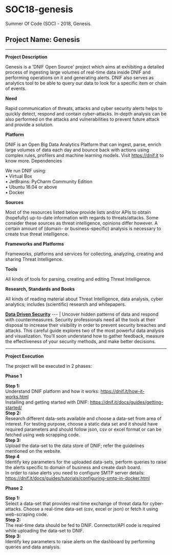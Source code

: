# SOC18-genesis
Summer Of Code (SOC) - 2018, Genesis.  
## **Project Name: Genesis**  
________________________________________  
**Project Description**

Genesis is a 'DNIF Open Source' project which aims at exhibiting a detailed process of ingesting large volumes of real-time data inside DNIF and performing operations on it and generating alerts. DNIF also serves as analytics tool to be able to query our data to look for a specific item or chain of events.  
 
**Need**

Rapid communication of threats, attacks and cyber security alerts helps to quickly detect, respond and contain cyber-attacks. In-depth analysis can be also performed on the attacks and vulnerabilities to prevent future attack and provide a solution.

**Platform**

DNIF is an Open Big Data Analytics Platform that can ingest, parse, enrich large volumes of data each day and bounce back with actions using complex rules, profilers and machine learning models. 
Visit https://dnif.it to know more.
Dependencies

We run DNIF using: </br>
•	Virtual Box </br>
•	JetBrains: PyCharm Community Edition</br>
•	Ubuntu 16.04 or above</br>
•	Docker</br>


**Sources**

Most of the resources listed below provide lists and/or APIs to obtain (hopefully) up-to-date information with regards to threats/attacks. Some consider these sources as threat intelligence, opinions differ however. A certain amount of (domain- or business-specific) analysis is necessary to create true threat intelligence.

**Frameworks and Platforms**

Frameworks, platforms and services for collecting, analyzing, creating and sharing Threat Intelligence.

**Tools**

All kinds of tools for parsing, creating and editing Threat Intelligence.

**Research, Standards and Books**

All kinds of reading material about Threat Intelligence, data analysis, cyber analytics; includes (scientific) research and whitepapers.

[**Data Driven Security**](http://index-of.es/Varios/Jay%20Jacobs,%20Bob%20Rudis-Data-Driven%20Security_%20Analysis,%20Visualization%20and%20Dashboards-Wiley%20(2014).pdf)
--- |
Uncover hidden patterns of data and respond with countermeasures. Security professionals need all the tools at their disposal to increase their visibility in order to prevent security breaches and attacks. This careful guide explores two of the most powerful data analysis and visualization. You'll soon understand how to gather feedback, measure the effectiveness of your security methods, and make better decisions.
	







________________________________________



**Project Execution**

The project will be executed in 2 phases:

**Phase 1**

**Step 1:**  
Understand DNIF platform and how it works: https://dnif.it/how-it-works.html </br>
Installing and getting started with DNIF: https://dnif.it/docs/guides/getting-started/  </br>
**Step 2:**  
Research different data-sets available and choose a data-set from area of interest.	For testing purpose, choose a static data set and it should have required parameters and should follow json, csv or excel format or can be fetched using web scrapping code.  
**Step 3:**  
Upload the data-set to the data store of DNIF; refer the guidelines mentioned on the website.  
**Step 4**  
Identify key parameters for the uploaded data-sets, perform queries to raise the alerts specific to domain of business and create dash board.  
In order to raise alerts you need to configure SMTP server details: https://dnif.it/docs/guides/tutorials/configuring-smtp-in-docker.html  
 





**Phase 2**

**Step 1:**  
Select a data-set that provides real time exchange of threat data for cyber-attacks. Choose a real-time data-set (csv, excel or json) or fetch it using web-scraping code.  
**Step 2:**  
The real-time data should be fed to DNIF. Connector/API code is required while uploading the data-set to DNIF.  
**Step 3:**  
Identify key parameters to raise alerts on the dashboard by performing queries and data analysis.  
 

